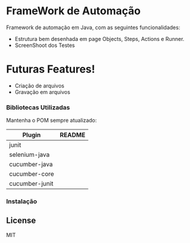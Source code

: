 # FrameWork de Automação



Framework de automação em Java, com as seguintes funcionalidades:

  - Estrutura bem desenhada em page Objects, Steps, Actions e Runner.
  - ScreenShoot dos Testes
 

# Futuras Features!

  - Criação de arquivos
  - Gravação em arquivos




### Bibliotecas Utilizadas

Mantenha o POM sempre atualizado:




| Plugin | README |
| ------ | ------ |
|junit			   |		|
|selenium-java     |		|
|cucumber-java     |		|
|cucumber-core     |		|
|cucumber-junit    |		|

### Instalação



License
----

MIT
